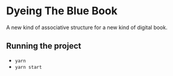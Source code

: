 # Dyeing The Blue Book

A new kind of associative structure for a new kind of digital book.

## Running the project

- `yarn`
- `yarn start`
